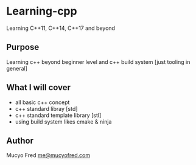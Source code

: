 # Learning-cpp
Learning C++11, C++14, C++17 and beyond

## Purpose 
Learning c++ beyond beginner level and c++ build system [just tooling in general]

## What I will cover
- all basic c++ concept
- c++ standard libray [std]
- c++ standard template library [stl]
- using build system likes cmake & ninja

## Author
Mucyo Fred <me@mucyofred.com>

